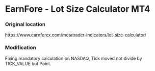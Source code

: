# EarnFore - Lot Size Calculator MT4

### Original location

<https://www.earnforex.com/metatrader-indicators/lot-size-calculator/>

### Modification

Fixing mandatory calculation on NASDAQ, Tick moved not divide by TICK_VALUE but Point.
